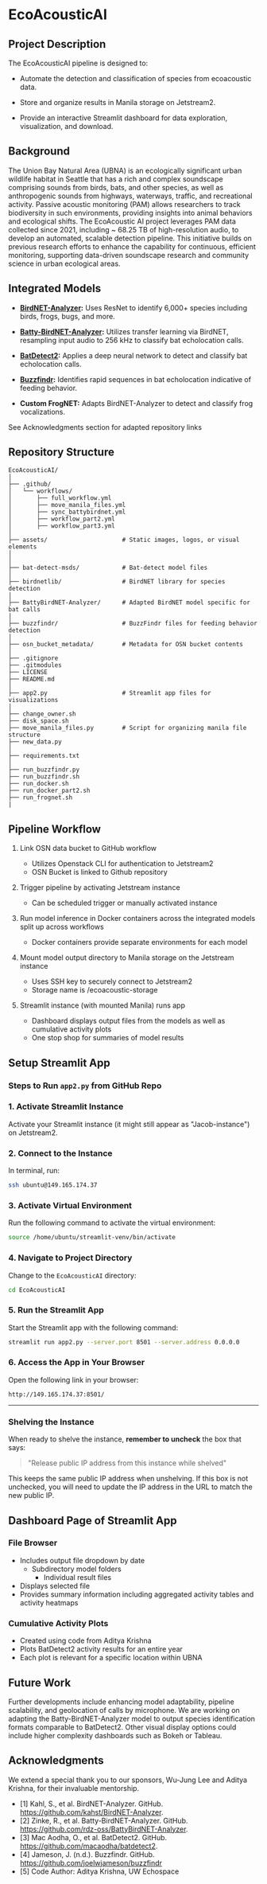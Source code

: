 # EcoAcousticAI

## Project Description
The EcoAcousticAI pipeline is designed to:

- Automate the detection and classification of species from ecoacoustic data.

- Store and organize results in Manila storage on Jetstream2.

- Provide an interactive Streamlit dashboard for data exploration, visualization, and download.

## Background

The Union Bay Natural Area (UBNA) is an ecologically significant urban wildlife habitat in Seattle that has a rich and complex soundscape comprising sounds from birds, bats, and other species, as well as anthropogenic sounds from highways, waterways, traffic, and recreational activity. Passive acoustic monitoring (PAM) allows researchers to track biodiversity in such environments, providing insights into animal behaviors and ecological shifts. The EcoAcoustic AI project leverages PAM data collected since 2021, including ~ 68.25 TB of high-resolution audio, to develop an automated, scalable detection pipeline. This initiative builds on previous research efforts to enhance the capability for continuous, efficient monitoring, supporting data-driven soundscape research and community science in urban ecological areas.

## Integrated Models

- **[BirdNET-Analyzer](https://github.com/kahst/BirdNET-Analyzer):** Uses ResNet to identify 6,000+ species including birds, frogs, bugs, and more.

- **[Batty-BirdNET-Analyzer](https://github.com/rdz-oss/BattyBirdNET-Analyzer):** Utilizes transfer learning via BirdNET, resampling input audio to 256 kHz to classify bat echolocation calls.

- **[BatDetect2](https://github.com/macaodha/batdetect2):** Applies a deep neural network to detect and classify bat echolocation calls.

- **[Buzzfindr](https://github.com/joelwjameson/buzzfindr):** Identifies rapid sequences in bat echolocation indicative of feeding behavior.

- **Custom FrogNET:** Adapts BirdNET-Analyzer to detect and classify frog vocalizations.

See Acknowledgments section for adapted repository links

## Repository Structure

```
EcoAcousticAI/
│
├── .github/
│   └── workflows/
│       ├── full_workflow.yml
│       ├── move_manila_files.yml
│       ├── sync_battybirdnet.yml
│       ├── workflow_part2.yml
│       ├── workflow_part3.yml
│
├── assets/                     # Static images, logos, or visual elements
│
│
├── bat-detect-msds/            # Bat-detect model files
│
├── birdnetlib/                 # BirdNET library for species detection
│
├── BattyBirdNET-Analyzer/      # Adapted BirdNET model specific for bat calls
│
├── buzzfindr/                  # BuzzFindr files for feeding behavior detection
│
├── osn_bucket_metadata/        # Metadata for OSN bucket contents
│
├── .gitignore
├── .gitmodules
├── LICENSE
├── README.md
│
├── app2.py                     # Streamlit app files for visualizations
│
├── change_owner.sh
├── disk_space.sh
├── move_manila_files.py        # Script for organizing manila file structure
├── new_data.py
│
├── requirements.txt
│
├── run_buzzfindr.py
├── run_buzzfindr.sh
├── run_docker.sh
├── run_docker_part2.sh
├── run_frognet.sh
|
```

## Pipeline Workflow

1. Link OSN data bucket to GitHub workflow
    - Utilizes Openstack CLI for authentication to Jetstream2
    - OSN Bucket is linked to Github repository

2. Trigger pipeline by activating Jetstream instance
    - Can be scheduled trigger or manually activated instance

3. Run model inference in Docker containers across the integrated models split up across workflows
    - Docker containers provide separate environments for each model

4. Mount model output directory to Manila storage on the Jetstream instance 
    - Uses SSH key to securely connect to Jetstream2
    - Storage name is /ecoacoustic-storage

5. Streamlit instance (with mounted Manila) runs app
    - Dashboard displays output files from the models as well as cumulative activity plots
    - One stop shop for summaries of model results


## Setup Streamlit App

### Steps to Run `app2.py` from GitHub Repo

### 1. Activate Streamlit Instance
Activate your Streamlit instance (it might still appear as "Jacob-instance") on Jetstream2.

### 2. Connect to the Instance
In terminal, run:

```bash
ssh ubuntu@149.165.174.37
```

### 3. Activate Virtual Environment
Run the following command to activate the virtual environment:

```bash
source /home/ubuntu/streamlit-venv/bin/activate
```

### 4. Navigate to Project Directory
Change to the `EcoAcousticAI` directory:

```bash
cd EcoAcousticAI
```

### 5. Run the Streamlit App
Start the Streamlit app with the following command:

```bash
streamlit run app2.py --server.port 8501 --server.address 0.0.0.0
```

### 6. Access the App in Your Browser
Open the following link in your browser:

```
http://149.165.174.37:8501/
```

---

### **Shelving the Instance**
When ready to shelve the instance, **remember to uncheck** the box that says:

> "Release public IP address from this instance while shelved"

This keeps the same public IP address when unshelving. If this box is not unchecked, you will need to update the IP address in the URL to match the new public IP.


## Dashboard Page of Streamlit App

### File Browser

- Includes output file dropdown by date
    - Subdirectory model folders
        - Individual result files
- Displays selected file
- Provides summary information including aggregated activity tables and activity heatmaps

### Cumulative Activity Plots

- Created using code from Aditya Krishna
- Plots BatDetect2 activity results for an entire year
- Each plot is relevant for a specific location within UBNA

## Future Work

Further developments include enhancing model adaptability, pipeline scalability, and geolocation of calls by microphone. We are working on adapting the Batty-BirdNET-Analyzer model to output species identification formats comparable to BatDetect2. Other visual display options could include higher complexity dashboards such as Bokeh or Tableau.

## Acknowledgments

We extend a special thank you to our sponsors, Wu-Jung Lee and Aditya Krishna, for their invaluable mentorship. 
- [1] Kahl, S., et al. BirdNET-Analyzer. GitHub. https://github.com/kahst/BirdNET-Analyzer.
- [2] Zinke, R., et al. Batty-BirdNET-Analyzer. GitHub. https://github.com/rdz-oss/BattyBirdNET-Analyzer.
- [3] Mac Aodha, O., et al. BatDetect2. GitHub. https://github.com/macaodha/batdetect2.
- [4] Jameson, J. (n.d.). Buzzfindr. GitHub. https://github.com/joelwjameson/buzzfindr 
- [5] Code Author: Aditya Krishna, UW Echospace









